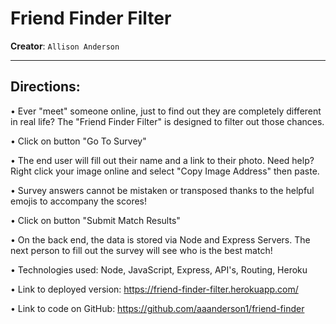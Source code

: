 # Friend Finder Filter
**Creator**: `Allison Anderson`
- - -
## Directions:

• Ever "meet" someone online, just to find out they are completely different in real life? The "Friend Finder Filter" is designed to filter out those chances. 

• Click on button "Go To Survey"

• The end user will fill out their name and a link to their photo. Need help? Right click your image online and select "Copy Image Address" then paste.

• Survey answers cannot be mistaken or transposed thanks to the helpful emojis to accompany the scores!

• Click on button "Submit Match Results"

• On the back end, the data is stored via Node and Express Servers. The next person to fill out the survey will see who is the best match!

• Technologies used: Node, JavaScript, Express, API's, Routing, Heroku 

• Link to deployed version: https://friend-finder-filter.herokuapp.com/

• Link to code on GitHub: https://github.com/aaanderson1/friend-finder

<!-- ![Results](/friendfinder.png) -->

